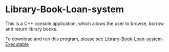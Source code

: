 # Library-Book-Loan-system

This is a C++ console application, which allows the user to browse, borrow and return library books.

To download and run this program, please see [Library-Book-Loan-system-Executable](https://github.com/gellmr/Library-Book-Loan-system-Executable)
